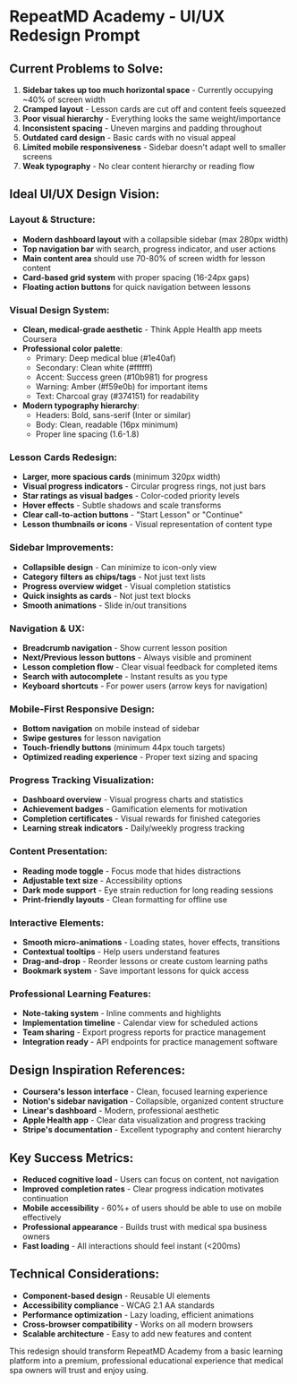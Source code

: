 # RepeatMD Academy - UI/UX Redesign Prompt

## Current Problems to Solve:

1. **Sidebar takes up too much horizontal space** - Currently occupying ~40% of screen width
2. **Cramped layout** - Lesson cards are cut off and content feels squeezed
3. **Poor visual hierarchy** - Everything looks the same weight/importance
4. **Inconsistent spacing** - Uneven margins and padding throughout
5. **Outdated card design** - Basic cards with no visual appeal
6. **Limited mobile responsiveness** - Sidebar doesn't adapt well to smaller screens
7. **Weak typography** - No clear content hierarchy or reading flow

## Ideal UI/UX Design Vision:

### **Layout & Structure:**
- **Modern dashboard layout** with a collapsible sidebar (max 280px width)
- **Top navigation bar** with search, progress indicator, and user actions
- **Main content area** should use 70-80% of screen width for lesson content
- **Card-based grid system** with proper spacing (16-24px gaps)
- **Floating action buttons** for quick navigation between lessons

### **Visual Design System:**
- **Clean, medical-grade aesthetic** - Think Apple Health app meets Coursera
- **Professional color palette**: 
  - Primary: Deep medical blue (#1e40af)
  - Secondary: Clean white (#ffffff) 
  - Accent: Success green (#10b981) for progress
  - Warning: Amber (#f59e0b) for important items
  - Text: Charcoal gray (#374151) for readability
- **Modern typography hierarchy**:
  - Headers: Bold, sans-serif (Inter or similar)
  - Body: Clean, readable (16px minimum)
  - Proper line spacing (1.6-1.8)

### **Lesson Cards Redesign:**
- **Larger, more spacious cards** (minimum 320px width)
- **Visual progress indicators** - Circular progress rings, not just bars
- **Star ratings as visual badges** - Color-coded priority levels
- **Hover effects** - Subtle shadows and scale transforms
- **Clear call-to-action buttons** - "Start Lesson" or "Continue"
- **Lesson thumbnails or icons** - Visual representation of content type

### **Sidebar Improvements:**
- **Collapsible design** - Can minimize to icon-only view
- **Category filters as chips/tags** - Not just text lists
- **Progress overview widget** - Visual completion statistics
- **Quick insights as cards** - Not just text blocks
- **Smooth animations** - Slide in/out transitions

### **Navigation & UX:**
- **Breadcrumb navigation** - Show current lesson position
- **Next/Previous lesson buttons** - Always visible and prominent
- **Lesson completion flow** - Clear visual feedback for completed items
- **Search with autocomplete** - Instant results as you type
- **Keyboard shortcuts** - For power users (arrow keys for navigation)

### **Mobile-First Responsive Design:**
- **Bottom navigation** on mobile instead of sidebar
- **Swipe gestures** for lesson navigation
- **Touch-friendly buttons** (minimum 44px touch targets)
- **Optimized reading experience** - Proper text sizing and spacing

### **Progress Tracking Visualization:**
- **Dashboard overview** - Visual progress charts and statistics
- **Achievement badges** - Gamification elements for motivation
- **Completion certificates** - Visual rewards for finished categories
- **Learning streak indicators** - Daily/weekly progress tracking

### **Content Presentation:**
- **Reading mode toggle** - Focus mode that hides distractions
- **Adjustable text size** - Accessibility options
- **Dark mode support** - Eye strain reduction for long reading sessions
- **Print-friendly layouts** - Clean formatting for offline use

### **Interactive Elements:**
- **Smooth micro-animations** - Loading states, hover effects, transitions
- **Contextual tooltips** - Help users understand features
- **Drag-and-drop** - Reorder lessons or create custom learning paths
- **Bookmark system** - Save important lessons for quick access

### **Professional Learning Features:**
- **Note-taking system** - Inline comments and highlights
- **Implementation timeline** - Calendar view for scheduled actions
- **Team sharing** - Export progress reports for practice management
- **Integration ready** - API endpoints for practice management software

## Design Inspiration References:
- **Coursera's lesson interface** - Clean, focused learning experience
- **Notion's sidebar navigation** - Collapsible, organized content structure
- **Linear's dashboard** - Modern, professional aesthetic
- **Apple Health app** - Clear data visualization and progress tracking
- **Stripe's documentation** - Excellent typography and content hierarchy

## Key Success Metrics:
- **Reduced cognitive load** - Users can focus on content, not navigation
- **Improved completion rates** - Clear progress indication motivates continuation
- **Mobile accessibility** - 60%+ of users should be able to use on mobile effectively
- **Professional appearance** - Builds trust with medical spa business owners
- **Fast loading** - All interactions should feel instant (<200ms)

## Technical Considerations:
- **Component-based design** - Reusable UI elements
- **Accessibility compliance** - WCAG 2.1 AA standards
- **Performance optimization** - Lazy loading, efficient animations
- **Cross-browser compatibility** - Works on all modern browsers
- **Scalable architecture** - Easy to add new features and content

This redesign should transform RepeatMD Academy from a basic learning platform into a premium, professional educational experience that medical spa owners will trust and enjoy using.

